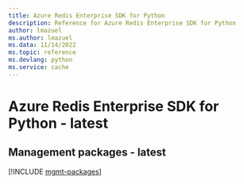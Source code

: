 ```yaml
---
title: Azure Redis Enterprise SDK for Python
description: Reference for Azure Redis Enterprise SDK for Python
author: lmazuel
ms.author: lmazuel
ms.data: 11/14/2022
ms.topic: reference
ms.devlang: python
ms.service: cache
---
```

# Azure Redis Enterprise SDK for Python - latest

## Management packages - latest
[!INCLUDE [mgmt-packages](redis-enterprise-mgmt-index.md)]